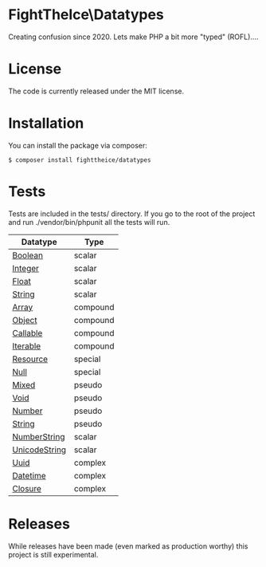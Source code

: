 # FightTheIce\Datatypes

Creating confusion since 2020. Lets make PHP a bit more "typed" (ROFL)....

# License
The code is currently released under the MIT license. 

# Installation

You can install the package via composer:

```
$ composer install fighttheice/datatypes
```

# Tests
Tests are included in the tests/ directory. If you go to the root of the project and run
./vendor/bin/phpunit all the tests will run.

Datatype                                   | Type          
------------------------------------------ | --------------------------------------
[Boolean](docs/Scalar/Booleans.md)                | scalar        
[Integer](docs/Scalar/Integers.md)                | scalar        
[Float](docs/Scalar/Floats.md)                    | scalar        
[String](docs/Scalar/Strings.md)                  | scalar        
[Array](docs/Compound/Arrays.md)                    | compound      
[Object](docs/Compound/Objects.md)                  | compound      
[Callable](docs/Compound/Callables.md)              | compound      
[Iterable](docs/Compound/Iterables.md)              | compound      
[Resource](docs/Special/Resources.md)              | special       
[Null](docs/Special/Nulls.md)                      | special       
[Mixed](docs/Pseudo/Mixeds.md)                    | pseudo        
[Void](docs/Pseudo/Voids.md)                      | pseudo        
[Number](docs/Pseudo/Numbers.md)                  | pseudo
[String](docs/Pseudo/PseudoStrings.md)            | pseudo
[NumberString](docs/Scalar/NumberStrings.md)      | scalar
[UnicodeString](docs/Scalar/UnicodeStrings.md)    | scalar
[Uuid](docs/Complex/Uuids.md)                      | complex
[Datetime](docs/Complex/Datetimes.md)              | complex
[Closure](docs/Complex/Closures.md)                | complex

# Releases
While releases have been made (even marked as production worthy) this project is still experimental.